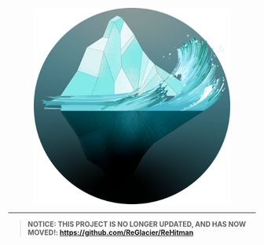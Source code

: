 <p align="center">
	<img width="400" height="400" src="GitHub/logo.png">
</p>

---------------

> **NOTICE: THIS PROJECT IS NO LONGER UPDATED, AND HAS NOW MOVED!: https://github.com/ReGlacier/ReHitman**
